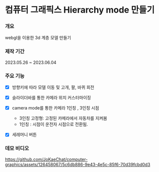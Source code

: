 # 컴퓨터 그래픽스 Hierarchy mode 만들기

### 개요
webgl을 이용한 3d 계층 모델 만들기

### 제작 기간
2023.05.26 ~ 2023.06.04

### 주요 기능

- [x] 방향키에 따라 모델 이동 및 고개, 팔, 바퀴 회전

- [x] 슬라이더바를 통한 카메라 위치 커스터마이징
    
- [X] camera mode를 통한 카메라 1인칭 , 3인칭 시점
  - 3인칭 고정형: 고정된 카메라에서 자동차를 지켜봄
  - 1인칭 : 시점이 운전자 시점으로 전환됨.

- [X] 세레머니 버튼

### 데모 비디오

https://github.com/JoKaeChat/computer-graphics/assets/126458067/5c6db886-9e43-4e5c-85f6-70d39fcbd0d3





 


